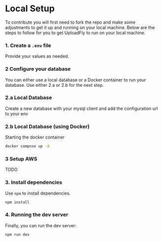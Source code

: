 # Local Setup

To contribute you will first need to fork the repo and make some adjustments to
get it up and running on your local machine. Below are the steps to follow for you to get UploadFly to run on your local machine.

### 1. Create a `.env` file

Provide your values as needed.

### 2 Configure your database

You can either use a local database or a Docker container to run your database.
Use either 2.a or 2.b for the next step.

### 2.a Local Database

Create a new database with your mysql client and add the configuration url to your env

### 2.b Local Database (using Docker)

Starting the docker container

```bash
docker compose up -d
```

### 3 Setup AWS

TODO

### 3. Install dependencies

Use `npm` to install dependencies.

```bash
npm install
```

### 4. Running the dev server

Finally, you can run the dev server:

```
npm run dev
```
